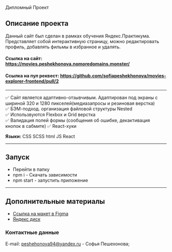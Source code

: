 Дипломный Проект

## Описание проекта
Данный сайт был сделан в рамках обучения Яндекс.Практикума. Представляет собой интерактивную страницу, можно редактировать профиль,  добавлять фильмы в избранное и удалять.

#### Ссылка на сайт: https://movies.peshekhonova.nomoredomains.monster/
#### Ссылка на пул реквест: https://github.com/sofiapeshekhonova/movies-explorer-frontend/pull/2

***
 ✅ Сайт является адаптивно-отзывчивым. Адаптирован под экраны с шириной 320 и 1280 пикселей(медиазапросы и резиновая верстка)  
 ✅ БЭМ-подход. организация файловой структуры Nested  
 ✅ Использвуются Flexbox и Grid верстка  
 ✅ Валидация полей формы (сообщения об ошибке, декактивация кнопок в сабмите) 
 ✅ React-хуки    
 
**Языки:** CSS SCSS html JS React
***
 ## Запуск
 - Перейти в папку
 - npm i - Скачать зависимости
 - npm start - запустить приложение
***
## Дополнительные материалы
* [Ссылка на макет в Figma](https://www.figma.com/file/aE7eba0JpVL9zBqpep7Dlj/Diploma-(Copy)?node-id=932-4421&t=U5mKWA1MfpQtuvI6-0)
* [Яндекс диск](https://disk.yandex.ru/d/5wR5eTvuu2uolg)

### Контактные данные
E-mail: peshehonova94@yandex.ru - Софья Пешехонова;
